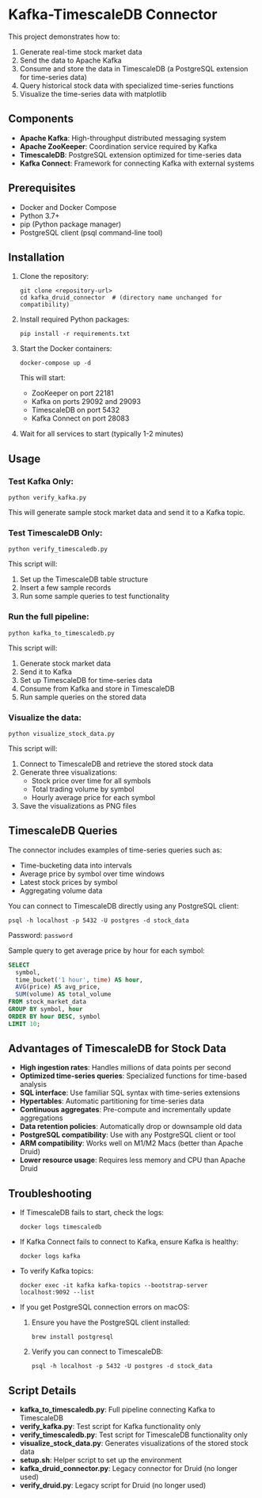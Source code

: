# Kafka-TimescaleDB Connector

This project demonstrates how to:
1. Generate real-time stock market data
2. Send the data to Apache Kafka
3. Consume and store the data in TimescaleDB (a PostgreSQL extension for time-series data)
4. Query historical stock data with specialized time-series functions
5. Visualize the time-series data with matplotlib

## Components

- **Apache Kafka**: High-throughput distributed messaging system
- **Apache ZooKeeper**: Coordination service required by Kafka
- **TimescaleDB**: PostgreSQL extension optimized for time-series data
- **Kafka Connect**: Framework for connecting Kafka with external systems

## Prerequisites

- Docker and Docker Compose
- Python 3.7+
- pip (Python package manager)
- PostgreSQL client (psql command-line tool)

## Installation

1. Clone the repository:
   ```
   git clone <repository-url>
   cd kafka_druid_connector  # (directory name unchanged for compatibility)
   ```

2. Install required Python packages:
   ```
   pip install -r requirements.txt
   ```

3. Start the Docker containers:
   ```
   docker-compose up -d
   ```

   This will start:
   - ZooKeeper on port 22181
   - Kafka on ports 29092 and 29093
   - TimescaleDB on port 5432
   - Kafka Connect on port 28083

4. Wait for all services to start (typically 1-2 minutes)

## Usage

### Test Kafka Only:

```
python verify_kafka.py
```

This will generate sample stock market data and send it to a Kafka topic.

### Test TimescaleDB Only:

```
python verify_timescaledb.py
```

This script will:
1. Set up the TimescaleDB table structure
2. Insert a few sample records
3. Run some sample queries to test functionality

### Run the full pipeline:

```
python kafka_to_timescaledb.py
```

This script will:
1. Generate stock market data
2. Send it to Kafka
3. Set up TimescaleDB for time-series data
4. Consume from Kafka and store in TimescaleDB
5. Run sample queries on the stored data

### Visualize the data:

```
python visualize_stock_data.py
```

This script will:
1. Connect to TimescaleDB and retrieve the stored stock data
2. Generate three visualizations:
   - Stock price over time for all symbols
   - Total trading volume by symbol
   - Hourly average price for each symbol
3. Save the visualizations as PNG files

## TimescaleDB Queries

The connector includes examples of time-series queries such as:

- Time-bucketing data into intervals
- Average price by symbol over time windows
- Latest stock prices by symbol
- Aggregating volume data

You can connect to TimescaleDB directly using any PostgreSQL client:

```
psql -h localhost -p 5432 -U postgres -d stock_data
```

Password: `password`

Sample query to get average price by hour for each symbol:

```sql
SELECT 
  symbol,
  time_bucket('1 hour', time) AS hour,
  AVG(price) AS avg_price,
  SUM(volume) AS total_volume
FROM stock_market_data
GROUP BY symbol, hour
ORDER BY hour DESC, symbol
LIMIT 10;
```

## Advantages of TimescaleDB for Stock Data

- **High ingestion rates**: Handles millions of data points per second
- **Optimized time-series queries**: Specialized functions for time-based analysis
- **SQL interface**: Use familiar SQL syntax with time-series extensions
- **Hypertables**: Automatic partitioning for time-series data
- **Continuous aggregates**: Pre-compute and incrementally update aggregations
- **Data retention policies**: Automatically drop or downsample old data
- **PostgreSQL compatibility**: Use with any PostgreSQL client or tool
- **ARM compatibility**: Works well on M1/M2 Macs (better than Apache Druid)
- **Lower resource usage**: Requires less memory and CPU than Apache Druid

## Troubleshooting

- If TimescaleDB fails to start, check the logs:
  ```
  docker logs timescaledb
  ```

- If Kafka Connect fails to connect to Kafka, ensure Kafka is healthy:
  ```
  docker logs kafka
  ```

- To verify Kafka topics:
  ```
  docker exec -it kafka kafka-topics --bootstrap-server localhost:9092 --list
  ```

- If you get PostgreSQL connection errors on macOS:
  1. Ensure you have the PostgreSQL client installed:
     ```
     brew install postgresql
     ```
  2. Verify you can connect to TimescaleDB:
     ```
     psql -h localhost -p 5432 -U postgres -d stock_data
     ```

## Script Details

- **kafka_to_timescaledb.py**: Full pipeline connecting Kafka to TimescaleDB
- **verify_kafka.py**: Test script for Kafka functionality only
- **verify_timescaledb.py**: Test script for TimescaleDB functionality only
- **visualize_stock_data.py**: Generates visualizations of the stored stock data
- **setup.sh**: Helper script to set up the environment
- **kafka_druid_connector.py**: Legacy connector for Druid (no longer used)
- **verify_druid.py**: Legacy script for Druid (no longer used) 